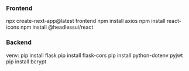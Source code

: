### Frontend
npx create-next-app@latest frontend
npm install axios
npm install react-icons
npm install @headlessui/react

### Backend
venv:
pip install flask
pip install flask-cors
pip install python-dotenv pyjwt
pip install bcrypt